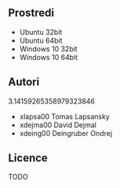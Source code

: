 Prostredi
---------

- Ubuntu 32bit
- Ubuntu 64bit
- Windows 10 32bit
- Windows 10 64bit

Autori
------

3.14159265358979323846
- xlapsa00 Tomas Lapsansky
- xdejma00 David Dejmal
- xdeing00 Deingruber Ondrej

Licence
-------

TODO
